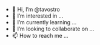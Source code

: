 - 👋 Hi, I’m @tavostro
- 👀 I’m interested in ...
- 🌱 I’m currently learning ...
- 💞️ I’m looking to collaborate on ...
- 📫 How to reach me ...

<!---
tavostro/tavostro is a ✨ special ✨ repository because its `README.md` (this file) appears on your GitHub profile.
You can click the Preview link to take a look at your changes.
--->
